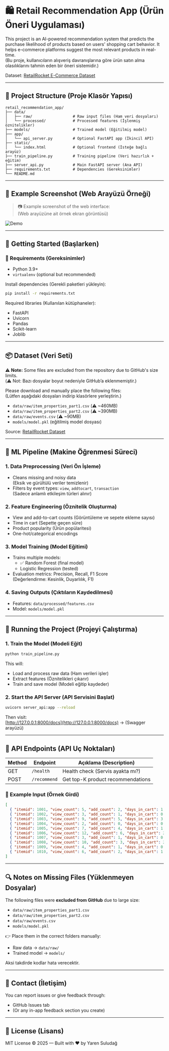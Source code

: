# 🛍️ Retail Recommendation App (Ürün Öneri Uygulaması)

This project is an AI-powered recommendation system that predicts the purchase likelihood of products based on users' shopping cart behavior. It helps e-commerce platforms suggest the most relevant products in real-time.  
(Bu proje, kullanıcıların alışveriş davranışlarına göre ürün satın alma olasılıklarını tahmin eden bir öneri sistemidir.)

Dataset: [RetailRocket E-Commerce Dataset](https://www.kaggle.com/datasets/retailrocket/ecommerce-dataset)

---

## 📁 Project Structure (Proje Klasör Yapısı)

```
retail_recommendation_app/
├── data/
│   ├── raw/                  # Raw input files (Ham veri dosyaları)
│   └── processed/            # Processed features (İşlenmiş öznitelikler)
├── models/                   # Trained model (Eğitilmiş model)
├── app/
│   └── api_server.py         # Optional FastAPI app (İkincil API)
├── static/
│   └── index.html            # Optional frontend (İsteğe bağlı arayüz)
├── train_pipeline.py         # Training pipeline (Veri hazırlık + eğitim)
├── server_api.py             # Main FastAPI server (Ana API)
├── requirements.txt          # Dependencies (Gereksinimler)
└── README.md
```

---

## 📸 Example Screenshot (Web Arayüzü Örneği)

> 📷 Example screenshot of the web interface:  
> (Web arayüzüne ait örnek ekran görüntüsü)

![Demo](images5/demo.png)

---

## 🚀 Getting Started (Başlarken)

### 🔧 Requirements (Gereksinimler)

- Python 3.9+
- `virtualenv` (optional but recommended)

Install dependencies (Gerekli paketleri yükleyin):
```bash
pip install -r requirements.txt
```

Required libraries (Kullanılan kütüphaneler):
- FastAPI
- Uvicorn
- Pandas
- Scikit-learn
- Joblib

---

## 📦 Dataset (Veri Seti)

⚠️ **Note:** Some files are excluded from the repository due to GitHub's size limits.  
(⚠️ Not: Bazı dosyalar boyut nedeniyle GitHub’a eklenmemiştir.)

Please download and manually place the following files:  
(Lütfen aşağıdaki dosyaları indirip klasörlere yerleştirin.)

- `data/raw/item_properties_part1.csv` (⚠️ ~460MB)
- `data/raw/item_properties_part2.csv` (⚠️ ~390MB)
- `data/raw/events.csv` (⚠️ ~90MB)
- `models/model.pkl` (eğitilmiş model dosyası)

Source: [RetailRocket Dataset](https://www.kaggle.com/datasets/retailrocket/ecommerce-dataset)

---

## 🧠 ML Pipeline (Makine Öğrenmesi Süreci)

### 1. Data Preprocessing (Veri Ön İşleme)
- Cleans missing and noisy data  
  (Eksik ve gürültülü veriler temizlenir)
- Filters by event types: `view`, `addtocart`, `transaction`  
  (Sadece anlamlı etkileşim türleri alınır)

### 2. Feature Engineering (Öznitelik Oluşturma)
- View and add-to-cart counts (Görüntüleme ve sepete ekleme sayısı)
- Time in cart (Sepette geçen süre)
- Product popularity (Ürün popülaritesi)
- One-hot/categorical encodings

### 3. Model Training (Model Eğitimi)
- Trains multiple models:
  - ✅ Random Forest (final model)
  - Logistic Regression (tested)
- Evaluation metrics: Precision, Recall, F1 Score  
  (Değerlendirme: Kesinlik, Duyarlılık, F1)

### 4. Saving Outputs (Çıktıların Kaydedilmesi)
- Features: `data/processed/features.csv`
- Model: `models/model.pkl`

---

## 🧪 Running the Project (Projeyi Çalıştırma)

### 1. Train the Model (Modeli Eğit)

```bash
python train_pipeline.py
```

This will:
- Load and process raw data (Ham verileri işler)
- Extract features (Öznitelikleri çıkarır)
- Train and save model (Modeli eğitip kaydeder)

### 2. Start the API Server (API Servisini Başlat)

```bash
uvicorn server_api:app --reload
```

Then visit:  
[http://127.0.0.1:8000/docs](http://127.0.0.1:8000/docs) → (Swagger arayüzü)

---

## 📡 API Endpoints (API Uç Noktaları)

| Method | Endpoint     | Açıklama (Description)                    |
|--------|--------------|------------------------------------------|
| GET    | `/health`    | Health check (Servis ayakta mı?)         |
| POST   | `/recommend` | Get top-K product recommendations        |

### 🔁 Example Input (Örnek Girdi)

```json
[
  { "itemid": 1001, "view_count": 5, "add_count": 2, "days_in_cart": 1.2, "unique_views": 90 },
  { "itemid": 1002, "view_count": 3, "add_count": 1, "days_in_cart": 0.5, "unique_views": 120 },
  { "itemid": 1003, "view_count": 9, "add_count": 5, "days_in_cart": 3.1, "unique_views": 180 },
  { "itemid": 1004, "view_count": 2, "add_count": 0, "days_in_cart": 0.3, "unique_views": 60 },
  { "itemid": 1005, "view_count": 7, "add_count": 4, "days_in_cart": 1.0, "unique_views": 100 },
  { "itemid": 1006, "view_count": 12, "add_count": 6, "days_in_cart": 2.2, "unique_views": 200 },
  { "itemid": 1007, "view_count": 3, "add_count": 1, "days_in_cart": 0.8, "unique_views": 75 },
  { "itemid": 1008, "view_count": 10, "add_count": 3, "days_in_cart": 2.0, "unique_views": 130 },
  { "itemid": 1009, "view_count": 4, "add_count": 1, "days_in_cart": 0.6, "unique_views": 85 },
  { "itemid": 1010, "view_count": 6, "add_count": 2, "days_in_cart": 1.1, "unique_views": 95 }
]
```

---

## 🔍 Notes on Missing Files (Yüklenmeyen Dosyalar)

The following files were **excluded from GitHub** due to large size:

- `data/raw/item_properties_part1.csv`
- `data/raw/item_properties_part2.csv`
- `data/raw/events.csv`
- `models/model.pkl`

👉 Place them in the correct folders manually:
- Raw data → `data/raw/`
- Trained model → `models/`

Aksi takdirde kodlar hata verecektir.

---

## 📮 Contact (İletişim)

You can report issues or give feedback through:
- GitHub Issues tab
- (Or any in-app feedback section you create)

---

## 📄 License (Lisans)

MIT License © 2025 — Built with ❤️ by Yaren Suludağ
